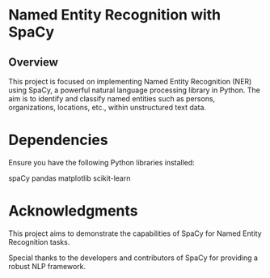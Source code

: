 # Named Entity Recognition with SpaCy

## Overview

This project is focused on implementing Named Entity Recognition (NER) using SpaCy, a powerful natural language processing library in Python. The aim is to identify and classify named entities such as persons, organizations, locations, etc., within unstructured text data.

# Dependencies

Ensure you have the following Python libraries installed:

spaCy
pandas
matplotlib
scikit-learn


# Acknowledgments

This project aims to demonstrate the capabilities of SpaCy for Named Entity Recognition tasks.

Special thanks to the developers and contributors of SpaCy for providing a robust NLP framework.
